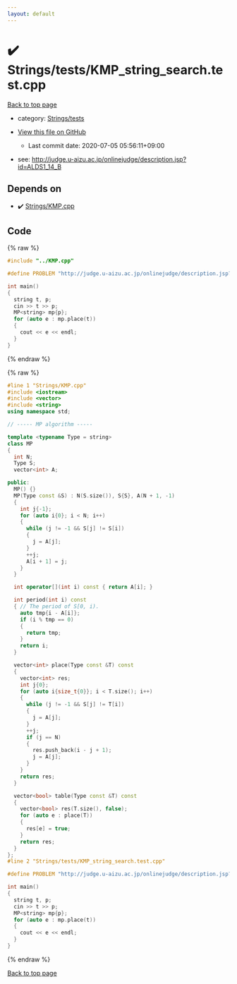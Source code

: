```yaml
---
layout: default
---
```


<!-- mathjax config similar to math.stackexchange -->
<script type="text/javascript" async
  src="https://cdnjs.cloudflare.com/ajax/libs/mathjax/2.7.5/MathJax.js?config=TeX-MML-AM_CHTML">
</script>
<script type="text/x-mathjax-config">
  MathJax.Hub.Config({
    TeX: { equationNumbers: { autoNumber: "AMS" }},
    tex2jax: {
      inlineMath: [ ['$','$'] ],
      processEscapes: true
    },
    "HTML-CSS": { matchFontHeight: false },
    displayAlign: "left",
    displayIndent: "2em"
  });
</script>

<script type="text/javascript" src="https://cdnjs.cloudflare.com/ajax/libs/jquery/3.4.1/jquery.min.js"></script>
<script src="https://cdn.jsdelivr.net/npm/jquery-balloon-js@1.1.2/jquery.balloon.min.js" integrity="sha256-ZEYs9VrgAeNuPvs15E39OsyOJaIkXEEt10fzxJ20+2I=" crossorigin="anonymous"></script>
<script type="text/javascript" src="../../../assets/js/copy-button.js"></script>
<link rel="stylesheet" href="../../../assets/css/copy-button.css" />


# :heavy_check_mark: Strings/tests/KMP_string_search.test.cpp

<a href="../../../index.html">Back to top page</a>

* category: <a href="../../../index.html#57d4581aaf4a3eff76a11de483c97ff2">Strings/tests</a>
* <a href="{{ site.github.repository_url }}/blob/master/Strings/tests/KMP_string_search.test.cpp">View this file on GitHub</a>
    - Last commit date: 2020-07-05 05:56:11+09:00


* see: <a href="http://judge.u-aizu.ac.jp/onlinejudge/description.jsp?id=ALDS1_14_B">http://judge.u-aizu.ac.jp/onlinejudge/description.jsp?id=ALDS1_14_B</a>


## Depends on

* :heavy_check_mark: <a href="../../../library/Strings/KMP.cpp.html">Strings/KMP.cpp</a>


## Code

<a id="unbundled"></a>
{% raw %}
```cpp
#include "../KMP.cpp"

#define PROBLEM "http://judge.u-aizu.ac.jp/onlinejudge/description.jsp?id=ALDS1_14_B"

int main()
{
  string t, p;
  cin >> t >> p;
  MP<string> mp{p};
  for (auto e : mp.place(t))
  {
    cout << e << endl;
  }
}

```
{% endraw %}

<a id="bundled"></a>
{% raw %}
```cpp
#line 1 "Strings/KMP.cpp"
#include <iostream>
#include <vector>
#include <string>
using namespace std;

// ----- MP algorithm -----

template <typename Type = string>
class MP
{
  int N;
  Type S;
  vector<int> A;

public:
  MP() {}
  MP(Type const &S) : N(S.size()), S{S}, A(N + 1, -1)
  {
    int j{-1};
    for (auto i{0}; i < N; i++)
    {
      while (j != -1 && S[j] != S[i])
      {
        j = A[j];
      }
      ++j;
      A[i + 1] = j;
    }
  }

  int operator[](int i) const { return A[i]; }

  int period(int i) const
  { // The period of S[0, i).
    auto tmp{i - A[i]};
    if (i % tmp == 0)
    {
      return tmp;
    }
    return i;
  }

  vector<int> place(Type const &T) const
  {
    vector<int> res;
    int j{0};
    for (auto i{size_t{0}}; i < T.size(); i++)
    {
      while (j != -1 && S[j] != T[i])
      {
        j = A[j];
      }
      ++j;
      if (j == N)
      {
        res.push_back(i - j + 1);
        j = A[j];
      }
    }
    return res;
  }

  vector<bool> table(Type const &T) const
  {
    vector<bool> res(T.size(), false);
    for (auto e : place(T))
    {
      res[e] = true;
    }
    return res;
  }
};
#line 2 "Strings/tests/KMP_string_search.test.cpp"

#define PROBLEM "http://judge.u-aizu.ac.jp/onlinejudge/description.jsp?id=ALDS1_14_B"

int main()
{
  string t, p;
  cin >> t >> p;
  MP<string> mp{p};
  for (auto e : mp.place(t))
  {
    cout << e << endl;
  }
}

```
{% endraw %}

<a href="../../../index.html">Back to top page</a>

